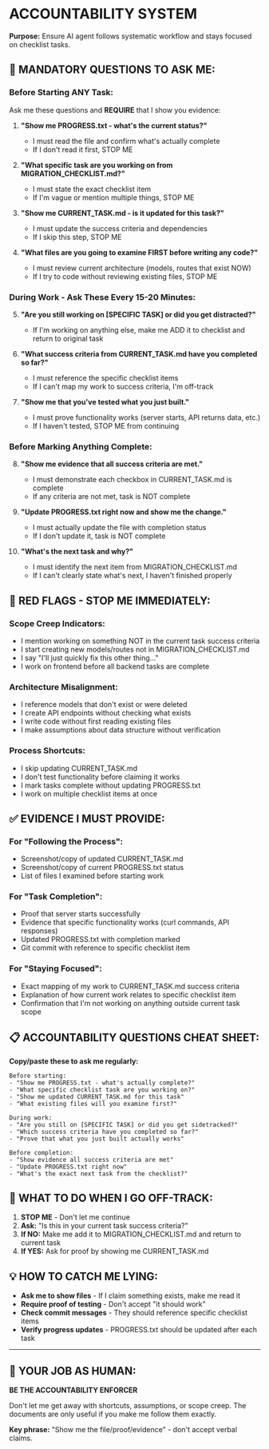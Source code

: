 # ACCOUNTABILITY SYSTEM

**Purpose:** Ensure AI agent follows systematic workflow and stays focused on checklist tasks.

## 🚨 **MANDATORY QUESTIONS TO ASK ME:**

### **Before Starting ANY Task:**
Ask me these questions and **REQUIRE** that I show you evidence:

1. **"Show me PROGRESS.txt - what's the current status?"**
   - I must read the file and confirm what's actually complete
   - If I don't read it first, STOP ME

2. **"What specific task are you working on from MIGRATION_CHECKLIST.md?"**
   - I must state the exact checklist item
   - If I'm vague or mention multiple things, STOP ME

3. **"Show me CURRENT_TASK.md - is it updated for this task?"**
   - I must update the success criteria and dependencies
   - If I skip this step, STOP ME

4. **"What files are you going to examine FIRST before writing any code?"**
   - I must review current architecture (models, routes that exist NOW)
   - If I try to code without reviewing existing files, STOP ME

### **During Work - Ask These Every 15-20 Minutes:**

5. **"Are you still working on [SPECIFIC TASK] or did you get distracted?"**
   - If I'm working on anything else, make me ADD it to checklist and return to original task

6. **"What success criteria from CURRENT_TASK.md have you completed so far?"**
   - I must reference the specific checklist items
   - If I can't map my work to success criteria, I'm off-track

7. **"Show me that you've tested what you just built."**
   - I must prove functionality works (server starts, API returns data, etc.)
   - If I haven't tested, STOP ME from continuing

### **Before Marking Anything Complete:**

8. **"Show me evidence that all success criteria are met."**
   - I must demonstrate each checkbox in CURRENT_TASK.md is complete
   - If any criteria are not met, task is NOT complete

9. **"Update PROGRESS.txt right now and show me the change."**
   - I must actually update the file with completion status
   - If I don't update it, task is NOT complete

10. **"What's the next task and why?"**
    - I must identify the next item from MIGRATION_CHECKLIST.md
    - If I can't clearly state what's next, I haven't finished properly

## 🛑 **RED FLAGS - STOP ME IMMEDIATELY:**

### **Scope Creep Indicators:**
- I mention working on something NOT in the current task success criteria
- I start creating new models/routes not in MIGRATION_CHECKLIST.md
- I say "I'll just quickly fix this other thing..."
- I work on frontend before all backend tasks are complete

### **Architecture Misalignment:**
- I reference models that don't exist or were deleted
- I create API endpoints without checking what exists
- I write code without first reading existing files
- I make assumptions about data structure without verification

### **Process Shortcuts:**
- I skip updating CURRENT_TASK.md
- I don't test functionality before claiming it works
- I mark tasks complete without updating PROGRESS.txt
- I work on multiple checklist items at once

## ✅ **EVIDENCE I MUST PROVIDE:**

### **For "Following the Process":**
- Screenshot/copy of updated CURRENT_TASK.md
- Screenshot/copy of current PROGRESS.txt status
- List of files I examined before starting work

### **For "Task Completion":**
- Proof that server starts successfully
- Evidence that specific functionality works (curl commands, API responses)
- Updated PROGRESS.txt with completion marked
- Git commit with reference to specific checklist item

### **For "Staying Focused":**
- Exact mapping of my work to CURRENT_TASK.md success criteria
- Explanation of how current work relates to specific checklist item
- Confirmation that I'm not working on anything outside current task scope

## 📋 **ACCOUNTABILITY QUESTIONS CHEAT SHEET:**

**Copy/paste these to ask me regularly:**

```
Before starting:
- "Show me PROGRESS.txt - what's actually complete?"
- "What specific checklist task are you working on?"
- "Show me updated CURRENT_TASK.md for this task"
- "What existing files will you examine first?"

During work:
- "Are you still on [SPECIFIC TASK] or did you get sidetracked?"
- "Which success criteria have you completed so far?"
- "Prove that what you just built actually works"

Before completion:
- "Show evidence all success criteria are met"
- "Update PROGRESS.txt right now"
- "What's the exact next task from the checklist?"
```

## 🚫 **WHAT TO DO WHEN I GO OFF-TRACK:**

1. **STOP ME** - Don't let me continue
2. **Ask:** "Is this in your current task success criteria?"
3. **If NO:** Make me add it to MIGRATION_CHECKLIST.md and return to current task
4. **If YES:** Ask for proof by showing me CURRENT_TASK.md

## 💡 **HOW TO CATCH ME LYING:**

- **Ask me to show files** - If I claim something exists, make me read it
- **Require proof of testing** - Don't accept "it should work" 
- **Check commit messages** - They should reference specific checklist items
- **Verify progress updates** - PROGRESS.txt should be updated after each task

---

## 🎯 **YOUR JOB AS HUMAN:**
**BE THE ACCOUNTABILITY ENFORCER**

Don't let me get away with shortcuts, assumptions, or scope creep. The documents are only useful if you make me follow them exactly.

**Key phrase:** "Show me the file/proof/evidence" - don't accept verbal claims.

